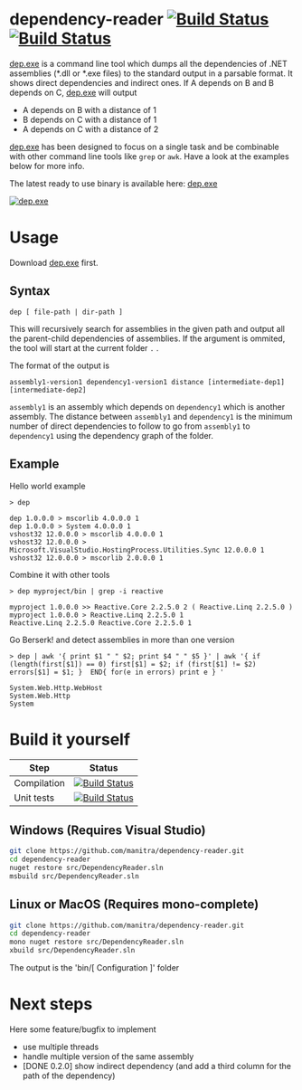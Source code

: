 # dependency-reader [![Build Status](http://build.manitra.net/job/dependency-reader/badge/icon)](http://build.manitra.net/job/dependency-reader/) [![Build Status](http://build.manitra.net/job/dependency-reader-tests/badge/icon)](http://build.manitra.net/job/dependency-reader-tests/)
[dep.exe](http://build.manitra.net/job/dependency-reader/lastSuccessfulBuild/artifact/bin/Release/dep.exe) is a command line tool which dumps all the dependencies of .NET assemblies (*.dll or *.exe files) to the standard output in a parsable format.
It shows direct dependencies and indirect ones.
If A depends on B and B depends on C, [dep.exe](http://build.manitra.net/job/dependency-reader/lastSuccessfulBuild/artifact/bin/Release/dep.exe) will output

- A depends on B with a distance of 1
- B depends on C with a distance of 1
- A depends on C with a distance of 2

[dep.exe](http://build.manitra.net/job/dependency-reader/lastSuccessfulBuild/artifact/bin/Release/dep.exe) has been designed to focus on a single task and be combinable with other command line tools like `grep` or `awk`.
Have a look at the examples below for more info.


The latest ready to use binary is available here: [dep.exe](http://build.manitra.net/job/dependency-reader/lastSuccessfulBuild/artifact/bin/Release/dep.exe)

[![dep.exe](http://manitra.net/wp-content/uploads/2016/01/dep-exe-output-sample.png)](http://build.manitra.net/job/dependency-reader/lastSuccessfulBuild/artifact/bin/Release/dep.exe)

# Usage

Download [dep.exe](http://build.manitra.net/job/dependency-reader/lastSuccessfulBuild/artifact/bin/Release/dep.exe) first.


## Syntax

```
dep [ file-path | dir-path ]
```

This will recursively search for assemblies in the given path and output all the parent-child dependencies of assemblies.
If the argument is ommited, the tool will start at the current folder `.` .

The format of the output is
```
assembly1-version1 dependency1-version1 distance [intermediate-dep1] [intermediate-dep2]
```
`assembly1` is an assembly which depends on `dependency1` which is another assembly.
The distance between `assembly1` and `dependency1` is the minimum number of direct dependencies to follow to go from `assembly1` to `dependency1` using the dependency graph of the folder.


## Example

Hello world example
```
> dep

dep 1.0.0.0 > mscorlib 4.0.0.0 1
dep 1.0.0.0 > System 4.0.0.0 1
vshost32 12.0.0.0 > mscorlib 4.0.0.0 1
vshost32 12.0.0.0 > Microsoft.VisualStudio.HostingProcess.Utilities.Sync 12.0.0.0 1
vshost32 12.0.0.0 > mscorlib 2.0.0.0 1
```

Combine it with other tools
```
> dep myproject/bin | grep -i reactive

myproject 1.0.0.0 >> Reactive.Core 2.2.5.0 2 ( Reactive.Linq 2.2.5.0 )
myproject 1.0.0.0 > Reactive.Linq 2.2.5.0 1
Reactive.Linq 2.2.5.0 Reactive.Core 2.2.5.0 1
```

Go Berserk! and detect assemblies in more than one version
```
> dep | awk '{ print $1 " " $2; print $4 " " $5 }' | awk '{ if (length(first[$1]) == 0) first[$1] = $2; if (first[$1] != $2) errors[$1] = $1; }  END{ for(e in errors) print e } '

System.Web.Http.WebHost    
System.Web.Http            
System                     
```

# Build it yourself

| Step    | Status |
|----------|----------|
| Compilation  |  [![Build Status](http://build.manitra.net/job/dependency-reader/badge/icon)](http://build.manitra.net/job/dependency-reader/)|
| Unit tests | [![Build Status](http://build.manitra.net/job/dependency-reader-tests/badge/icon)](http://build.manitra.net/job/dependency-reader-tests/)|

## Windows (Requires Visual Studio)

```bash
git clone https://github.com/manitra/dependency-reader.git
cd dependency-reader
nuget restore src/DependencyReader.sln
msbuild src/DependencyReader.sln
```

## Linux or MacOS (Requires mono-complete)

```bash
git clone https://github.com/manitra/dependency-reader.git
cd dependency-reader
mono nuget restore src/DependencyReader.sln
xbuild src/DependencyReader.sln
```

The output is the 'bin/[ Configuration ]' folder

# Next steps

Here some feature/bugfix to implement

- use multiple threads
- handle multiple version of the same assembly
- [DONE 0.2.0] show indirect dependency (and add a third column for the path of the dependency)
